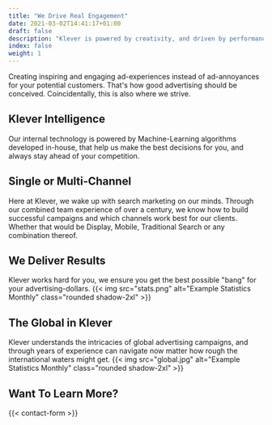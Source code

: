 ```yaml
---
title: "We Drive Real Engagement"
date: 2021-03-02T14:41:17+01:00
draft: false
description: "Klever is powered by creativity, and driven by performance."
index: false
weight: 1
---
```


Creating inspiring and engaging ad-experiences instead of ad-annoyances for your potential customers. 
That's how good advertising should be conceived. Coincidentally, this is also where we strive.

## Klever Intelligence
Our internal technology is powered by Machine-Learning algorithms developed in-house, that help us make the best decisions for you, and always stay ahead of your competition.

## Single or Multi-Channel
Here at Klever, we wake up with search marketing on our minds.
Through our combined team experience of over a century, we know how to build successful campaigns and which channels work best for our clients. Whether that would be Display, Mobile, Traditional Search or any combination thereof.

## We Deliver Results
Klever works hard for you, we ensure you get the best possible "bang" for your advertising-dollars.
{{< img src="stats.png" alt="Example Statistics Monthly" class="rounded shadow-2xl" >}}


## The Global in Klever
Klever understands the intricacies of global advertising campaigns, and through years of experience can navigate now matter how rough the international waters might get.
{{< img src="global.jpg" alt="Example Statistics Monthly" class="rounded shadow-2xl" >}}


## Want To Learn More?
{{< contact-form >}}